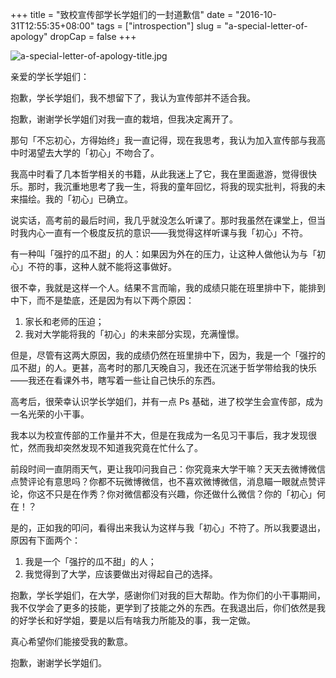 +++
title = "致校宣传部学长学姐们的一封道歉信"
date = "2016-10-31T12:55:35+08:00"
tags = ["introspection"]
slug = "a-special-letter-of-apology"
dropCap = false
+++

![a-special-letter-of-apology-title.jpg](/images/a-special-letter-of-apology-title.jpg "每当从镜子里看到新的自己，就是选择的时候")

亲爱的学长学姐们：

抱歉，学长学姐们，我不想留下了，我认为宣传部并不适合我。

抱歉，谢谢学长学姐们对我一直的栽培，但我决定离开了。

那句「不忘初心，方得始终」我一直记得，现在我思考，我认为加入宣传部与我高中时渴望去大学的「初心」不吻合了。

我高中时看了几本哲学相关的书籍，从此我迷上了它，我在里面遨游，觉得很快乐。那时，我沉重地思考了我一生，将我的童年回忆，将我的现实批判，将我的未来描绘。我的「初心」已确立。

说实话，高考前的最后时间，我几乎就没怎么听课了。那时我虽然在课堂上，但当时我内心一直有一个极度反抗的意识——我觉得这样听课与我「初心」不符。

有一种叫「强拧的瓜不甜」的人：如果因为外在的压力，让这种人做他认为与「初心」不符的事，这种人就不能将这事做好。

很不幸，我就是这样一个人。结果不言而喻，我的成绩只能在班里排中下，能排到中下，而不是垫底，还是因为有以下两个原因：

1. 家长和老师的压迫；
2. 我对大学能将我的「初心」的未来部分实现，充满憧憬。

但是，尽管有这两大原因，我的成绩仍然在班里排中下，因为，我是一个「强拧的瓜不甜」的人。更甚，高考时的那几天晚自习，我还在沉迷于哲学带给我的快乐——我还在看课外书，瞎写着一些让自己快乐的东西。

高考后，很荣幸认识学长学姐们，并有一点 Ps 基础，进了校学生会宣传部，成为一名光荣的小干事。

我本以为校宣传部的工作量并不大，但是在我成为一名见习干事后，我才发现很忙，然而我却突然发现不知道我究竟在忙什么了。

前段时间一直阴雨天气，更让我叩问我自己：你究竟来大学干嘛？天天去微博微信点赞评论有意思吗？你都不玩微博微信，也不喜欢微博微信，消息瞄一眼就点赞评论，你这不只是在作秀？你对微信都没有兴趣，你还做什么微信？你的「初心」何在！？

是的，正如我的叩问，看得出来我认为这样与我「初心」不符了。所以我要退出，原因有下面两个：

1. 我是一个「强拧的瓜不甜」的人；
2. 我觉得到了大学，应该要做出对得起自己的选择。

抱歉，学长学姐们，在大学，感谢你们对我的巨大帮助。作为你们的小干事期间，我不仅学会了更多的技能，更学到了技能之外的东西。在我退出后，你们依然是我的好学长和好学姐，要是以后有啥我力所能及的事，我一定做。

真心希望你们能接受我的歉意。

抱歉，谢谢学长学姐们。
